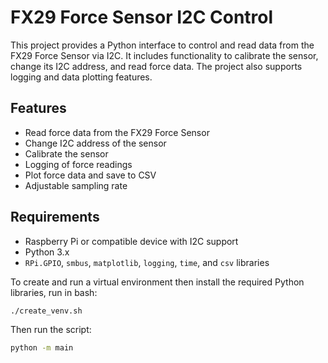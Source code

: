 # FX29 Force Sensor I2C Control

This project provides a Python interface to control and read data from the FX29 Force Sensor via I2C. It includes functionality to calibrate the sensor, change its I2C address, and read force data. The project also supports logging and data plotting features.

## Features
- Read force data from the FX29 Force Sensor
- Change I2C address of the sensor
- Calibrate the sensor
- Logging of force readings
- Plot force data and save to CSV
- Adjustable sampling rate

## Requirements
- Raspberry Pi or compatible device with I2C support
- Python 3.x
- `RPi.GPIO`, `smbus`, `matplotlib`, `logging`, `time`, and `csv` libraries

To create and run a virtual environment then install the required Python libraries, run in bash:
```bash
./create_venv.sh
```
Then run the script:
```bash
python -m main
```
